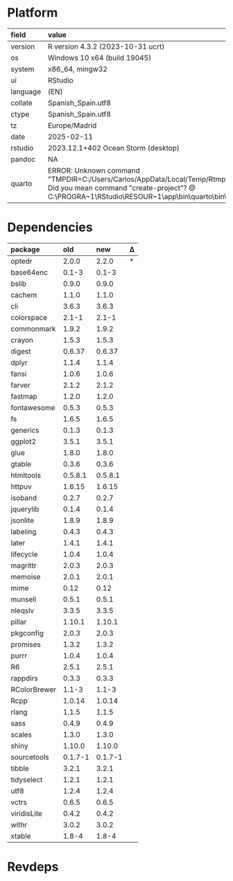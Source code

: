 # Platform

|field    |value                                                                                                                                                                                              |
|:--------|:--------------------------------------------------------------------------------------------------------------------------------------------------------------------------------------------------|
|version  |R version 4.3.2 (2023-10-31 ucrt)                                                                                                                                                                  |
|os       |Windows 10 x64 (build 19045)                                                                                                                                                                       |
|system   |x86_64, mingw32                                                                                                                                                                                    |
|ui       |RStudio                                                                                                                                                                                            |
|language |(EN)                                                                                                                                                                                               |
|collate  |Spanish_Spain.utf8                                                                                                                                                                                 |
|ctype    |Spanish_Spain.utf8                                                                                                                                                                                 |
|tz       |Europe/Madrid                                                                                                                                                                                      |
|date     |2025-02-11                                                                                                                                                                                         |
|rstudio  |2023.12.1+402 Ocean Storm (desktop)                                                                                                                                                                |
|pandoc   |NA                                                                                                                                                                                                 |
|quarto   |ERROR: Unknown command "TMPDIR=C:/Users/Carlos/AppData/Local/Temp/RtmpOg6coo/file4dd47586a43". Did you mean command "create-project"? @ C:\PROGRA~1\RStudio\RESOUR~1\app\bin\quarto\bin\quarto.exe |

# Dependencies

|package      |old     |new     |Δ  |
|:------------|:-------|:-------|:--|
|optedr       |2.0.0   |2.2.0   |*  |
|base64enc    |0.1-3   |0.1-3   |   |
|bslib        |0.9.0   |0.9.0   |   |
|cachem       |1.1.0   |1.1.0   |   |
|cli          |3.6.3   |3.6.3   |   |
|colorspace   |2.1-1   |2.1-1   |   |
|commonmark   |1.9.2   |1.9.2   |   |
|crayon       |1.5.3   |1.5.3   |   |
|digest       |0.6.37  |0.6.37  |   |
|dplyr        |1.1.4   |1.1.4   |   |
|fansi        |1.0.6   |1.0.6   |   |
|farver       |2.1.2   |2.1.2   |   |
|fastmap      |1.2.0   |1.2.0   |   |
|fontawesome  |0.5.3   |0.5.3   |   |
|fs           |1.6.5   |1.6.5   |   |
|generics     |0.1.3   |0.1.3   |   |
|ggplot2      |3.5.1   |3.5.1   |   |
|glue         |1.8.0   |1.8.0   |   |
|gtable       |0.3.6   |0.3.6   |   |
|htmltools    |0.5.8.1 |0.5.8.1 |   |
|httpuv       |1.6.15  |1.6.15  |   |
|isoband      |0.2.7   |0.2.7   |   |
|jquerylib    |0.1.4   |0.1.4   |   |
|jsonlite     |1.8.9   |1.8.9   |   |
|labeling     |0.4.3   |0.4.3   |   |
|later        |1.4.1   |1.4.1   |   |
|lifecycle    |1.0.4   |1.0.4   |   |
|magrittr     |2.0.3   |2.0.3   |   |
|memoise      |2.0.1   |2.0.1   |   |
|mime         |0.12    |0.12    |   |
|munsell      |0.5.1   |0.5.1   |   |
|nleqslv      |3.3.5   |3.3.5   |   |
|pillar       |1.10.1  |1.10.1  |   |
|pkgconfig    |2.0.3   |2.0.3   |   |
|promises     |1.3.2   |1.3.2   |   |
|purrr        |1.0.4   |1.0.4   |   |
|R6           |2.5.1   |2.5.1   |   |
|rappdirs     |0.3.3   |0.3.3   |   |
|RColorBrewer |1.1-3   |1.1-3   |   |
|Rcpp         |1.0.14  |1.0.14  |   |
|rlang        |1.1.5   |1.1.5   |   |
|sass         |0.4.9   |0.4.9   |   |
|scales       |1.3.0   |1.3.0   |   |
|shiny        |1.10.0  |1.10.0  |   |
|sourcetools  |0.1.7-1 |0.1.7-1 |   |
|tibble       |3.2.1   |3.2.1   |   |
|tidyselect   |1.2.1   |1.2.1   |   |
|utf8         |1.2.4   |1.2.4   |   |
|vctrs        |0.6.5   |0.6.5   |   |
|viridisLite  |0.4.2   |0.4.2   |   |
|withr        |3.0.2   |3.0.2   |   |
|xtable       |1.8-4   |1.8-4   |   |

# Revdeps

